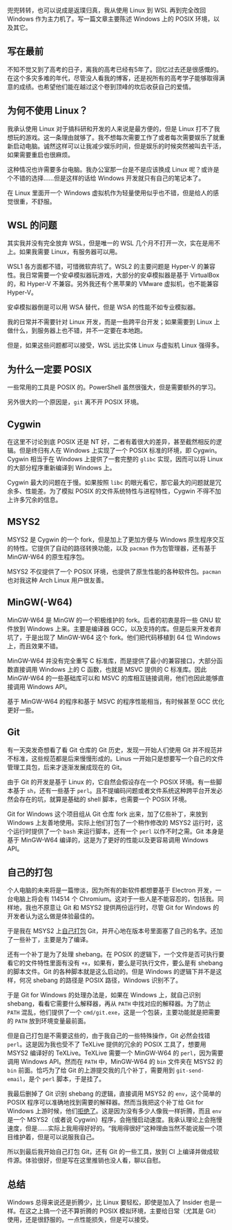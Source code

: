 兜兜转转，也可以说成是返璞归真，我从使用 Linux 到 WSL 再到完全改回 Windows 作为主力机了。写一篇文章主要陈述 Windows 上的 POSIX 环境，以及其它。

## 写在最前
不知不觉又到了高考的日子，离我的高考已经有5年了。回忆过去还是很感慨的。在这个多灾多难的年代，尽管没人看我的博客，还是祝所有的高考学子能够取得满意的成绩。也希望他们能在越过这个卷到顶峰的坎后收获自己的爱情。

## 为何不使用 Linux？
我承认使用 Linux 对于搞科研和开发的人来说是最方便的，但是 Linux 打不了我想玩的游戏。这一条理由就够了。我不想每次需要工作了或者每次需要娱乐了就重新启动电脑。诚然这样可以让我减少娱乐时间，但是娱乐的时候突然被叫去干活，如果需要重启也很麻烦。

这种情况也许需要多台电脑。我办公室那一台是不是应该换成 Linux 呢？或许是个不错的选择……但是这样的话给 Windows 开发就只有自己的笔记本了。

在 Linux 里面开一个 Windows 虚拟机作为轻量使用似乎也不错，但是给人的感觉很重，不舒服。

## WSL 的问题
其实我并没有完全放弃 WSL，但是唯一的 WSL 几个月不打开一次，实在是用不上。如果我需要 Linux，有服务器可以用。

WSL1 各方面都不错，可惜微软弃坑了。WSL2 的主要问题是 Hyper-V 的兼容性。我日常需要一个安卓模拟器玩游戏，大部分的安卓模拟器是基于 VirtualBox 的，和 Hyper-V 不兼容。另外我还有个黑苹果的 VMware 虚拟机，也不能兼容 Hyper-V。

安卓模拟器倒是可以用 WSA 替代，但是 WSA 的性能不如专业模拟器。

我的日常并不需要针对 Linux 开发，而是一些跨平台开发；如果需要到 Linux 上做什么，到服务器上也不错，并不一定要在本地跑。

但是，如果这些问题都可以接受，WSL 远比实体 Linux 与虚拟机 Linux 强得多。

## 为什么一定要 POSIX
一些常用的工具是 POSIX 的。PowerShell 虽然很强大，但是需要额外的学习。

另外很大的一个原因是，`git` 离不开 POSIX 环境。

## Cygwin
在这里不讨论到底 POSIX 还是 NT 好，二者有着很大的差异，甚至截然相反的逻辑。但是终归有人在 Windows 上实现了一个 POSIX 标准的环境，即 Cygwin。Cygwin 相当于在 Windows 上提供了一套完整的 `glibc` 实现，因而可以将 Linux 的大部分程序重新编译到 Windows 上。

Cygwin 最大的问题在于慢。如果按照 `libc` 的眼光看它，那它最大的问题就是冗余多、性能差。为了模拟 POSIX 的文件系统特性与进程特性，Cygwin 不得不加上许多冗余的信息。

## MSYS2
MSYS2 是 Cygwin 的一个 fork，但是加上了更加方便与 Windows 原生程序交互的特性。它提供了自动的路径转换功能，以及 `pacman` 作为包管理器，还有基于 MinGW-W64 的原生程序包。

MSYS2 不仅提供了一个 POSIX 环境，也提供了原生性能的各种软件包。`pacman` 也对我这种 Arch Linux 用户很友善。

## MinGW(-W64)
MinGW-W64 是 MinGW 的一个积极维护的 fork。后者的初衷是将一些 GNU 软件放到 Windows 上来。主要是编译器 GCC，以及支持的库。但是后来开发者弃坑了，于是出现了 MinGW-W64 这个 fork。他们把代码移植到 64 位 Windows 上，而且效果不错。

MinGW-W64 并没有完全重写 C 标准库，而是提供了最小的兼容接口，大部分函数直接调用 Windows 上的 C 函数，也就是 MSVC 提供的 C 标准库。因此 MinGW-W64 的一些基础库可以和 MSVC 的库相互链接调用，他们也因此能够直接调用 Windows API。

基于 MinGW-W64 的程序和基于 MSVC 的程序性能相当，有时候甚至 GCC 优化更好一些。

## Git
有一天突发奇想看了看 Git 仓库的 Git 历史，发现一开始人们使用 Git 并不规范并不标准，这些规范都是后来慢慢形成的。Linus 一开始只是想要写一个自己的文件管理工具包，后来才逐渐发展成现在的 Git。

由于 Git 的开发是基于 Linux 的，它自然会假设存在一个 POSIX 环境。有一些脚本基于 `sh`，还有一些基于 `perl`。且不提编码问题或者文件系统这种跨平台开发必然会存在的坑，就算是基础的 shell 脚本，也需要一个 POSIX 环境。

Git for Windows 这个项目组从 Git 仓库 fork 出来，加了亿些补丁，来放到 Windows 上友善地使用。实际上他们打包了一个稍作修改的 MSYS2 运行时，这个运行时提供了一个 `bash` 来运行脚本，还有一个 `perl` 以作不时之需。Git 本身是基于 MinGW-W64 编译的，这是为了更好的性能以及更容易调用 Windows API。

## 自己的打包
个人电脑的未来将是一篇惨淡，因为所有的新软件都想要基于 Electron 开发，一台电脑上将会有 114514 个 Chromium。这对于一些人是不能容忍的，包括我。同样地，我也不原意让 Git 和 MSYS2 提供两份运行时，尽管 Git for Windows 的开发者认为这么做是体验最佳的。

于是我在 MSYS2 上[自己打包](https://github.com/Berrysoft/msys-git-for-windows/) Git，并开心地在版本号里面塞了自己的名字。还加了一些补丁，主要是为了编译。

还有一个补丁是为了处理 shebang。在 POSIX 的逻辑下，一个文件是否可执行要看它的文件特性里面有没有 `+x`，如果有，要么是可执行文件，要么是有 shebang 的脚本文件。Git 的各种脚本就是这么启动的。但是 Windows 的逻辑下并不是这样，何况 shebang 的路径是 POSIX 路径，Windows 识别不了。

于是 Git for Windows 的处理办法是，如果在 Windows 上，就自己识别 shebang，看看它需要什么解释器，再从 `PATH` 中找对应的解释器。为了防止 `PATH` 混乱，他们提供了一个 `cmd/git.exe`，这是一个包装，主要功能就是把需要的 `PATH` 放到环境变量最前面。

但是自己打包是不需要这些的，由于我自己的一些特殊操作，Git 必然会找错 `perl`。这是因为我也受不了 TeXLive 提供的冗余的 POSIX 工具了，想要用 MSYS2 编译好的 TeXLive。TeXLive 需要一个 MinGW-W64 的 `perl`，因为需要调用 Windows API。然而在 `PATH` 中，MinGW-W64 的 `bin` 文件夹在 MSYS2 的 `bin` 前面。恰巧为了给 Git 的上游提交我的几个补丁，需要用到 `git-send-email`，是个 `perl` 脚本，于是挂了。

我最后删掉了 Git 识别 shebang 的逻辑，直接调用 MSYS2 的 `env`，这个简单的 POSIX 程序可以准确地找到需要的解释器。然而当我把这个补丁给 Git for Windows 上游时候，他们[拒绝了](https://github.com/git-for-windows/git/pull/3869)。这是因为没有多少人像我一样折腾，而且 `env` 是一个 MSYS2（或者说 Cygwin）程序，会拖慢启动速度。我承认理论上会拖慢速度，但是……实际上我用得好好的。“我用得很好”这种理由当然不能说服一个项目维护着，但是可以说服我自己。

所以到最后我开始自己打包 Git，还有 Git 的一些工具，放到 CI 上编译并做成软件源。体验很好，但是写在这里推销也没人看，聊以自慰。

## 总结
Windows 总得来说还是折腾少，比 Linux 要轻松，即使是加入了 Insider 也是一样。在这之上搞一个还不算折腾的 POSIX 模拟环境，主要给日常（尤其是 Git）使用，还是很舒服的。一点性能损失，但是可以接受。
